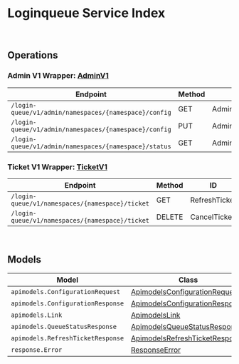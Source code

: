 [//]: # (Code generated. DO NOT EDIT.)

# Loginqueue Service Index

&nbsp;

## Operations

### Admin V1 Wrapper:  [AdminV1](../../module-loginqueue/src/main/java/net/accelbyte/sdk/api/loginqueue/wrappers/AdminV1.java)
| Endpoint | Method | ID | Class | Example |
|---|---|---|---|---|
| `/login-queue/v1/admin/namespaces/{namespace}/config` | GET | AdminGetConfiguration | [AdminGetConfiguration](../../module-loginqueue/src/main/java/net/accelbyte/sdk/api/loginqueue/operations/admin_v1/AdminGetConfiguration.java) | [AdminGetConfiguration](../../samples/cli/src/main/java/net/accelbyte/sdk/cli/api/loginqueue/admin_v1/AdminGetConfiguration.java) |
| `/login-queue/v1/admin/namespaces/{namespace}/config` | PUT | AdminUpdateConfiguration | [AdminUpdateConfiguration](../../module-loginqueue/src/main/java/net/accelbyte/sdk/api/loginqueue/operations/admin_v1/AdminUpdateConfiguration.java) | [AdminUpdateConfiguration](../../samples/cli/src/main/java/net/accelbyte/sdk/cli/api/loginqueue/admin_v1/AdminUpdateConfiguration.java) |
| `/login-queue/v1/admin/namespaces/{namespace}/status` | GET | AdminGetStatus | [AdminGetStatus](../../module-loginqueue/src/main/java/net/accelbyte/sdk/api/loginqueue/operations/admin_v1/AdminGetStatus.java) | [AdminGetStatus](../../samples/cli/src/main/java/net/accelbyte/sdk/cli/api/loginqueue/admin_v1/AdminGetStatus.java) |

### Ticket V1 Wrapper:  [TicketV1](../../module-loginqueue/src/main/java/net/accelbyte/sdk/api/loginqueue/wrappers/TicketV1.java)
| Endpoint | Method | ID | Class | Example |
|---|---|---|---|---|
| `/login-queue/v1/namespaces/{namespace}/ticket` | GET | RefreshTicket | [RefreshTicket](../../module-loginqueue/src/main/java/net/accelbyte/sdk/api/loginqueue/operations/ticket_v1/RefreshTicket.java) | [RefreshTicket](../../samples/cli/src/main/java/net/accelbyte/sdk/cli/api/loginqueue/ticket_v1/RefreshTicket.java) |
| `/login-queue/v1/namespaces/{namespace}/ticket` | DELETE | CancelTicket | [CancelTicket](../../module-loginqueue/src/main/java/net/accelbyte/sdk/api/loginqueue/operations/ticket_v1/CancelTicket.java) | [CancelTicket](../../samples/cli/src/main/java/net/accelbyte/sdk/cli/api/loginqueue/ticket_v1/CancelTicket.java) |


&nbsp;

## Models

| Model | Class |
|---|---|
| `apimodels.ConfigurationRequest` | [ApimodelsConfigurationRequest](../../module-loginqueue/src/main/java/net/accelbyte/sdk/api/loginqueue/models/ApimodelsConfigurationRequest.java) |
| `apimodels.ConfigurationResponse` | [ApimodelsConfigurationResponse](../../module-loginqueue/src/main/java/net/accelbyte/sdk/api/loginqueue/models/ApimodelsConfigurationResponse.java) |
| `apimodels.Link` | [ApimodelsLink](../../module-loginqueue/src/main/java/net/accelbyte/sdk/api/loginqueue/models/ApimodelsLink.java) |
| `apimodels.QueueStatusResponse` | [ApimodelsQueueStatusResponse](../../module-loginqueue/src/main/java/net/accelbyte/sdk/api/loginqueue/models/ApimodelsQueueStatusResponse.java) |
| `apimodels.RefreshTicketResponse` | [ApimodelsRefreshTicketResponse](../../module-loginqueue/src/main/java/net/accelbyte/sdk/api/loginqueue/models/ApimodelsRefreshTicketResponse.java) |
| `response.Error` | [ResponseError](../../module-loginqueue/src/main/java/net/accelbyte/sdk/api/loginqueue/models/ResponseError.java) |
